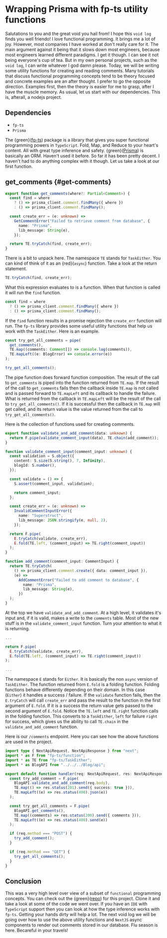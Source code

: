 # Wrapping Prisma with fp-ts utility functions


Salutations to you and the great void you hail from!  I hope this `void log` finds you well friendo!  I love functional programming.  It brings me a lot of joy.  However, most companies I have worked at don't really care for it.  The main argument against it being that it slows down most engineers, because most engineers learned different paradigms.  I get it though.  I can see it not being everyone's cup of tea.  But in my own personal projects, such as the `void log`, I can write whatever I god damn please.  Today, we will be writing some utility functions for creating and reading comments.  Many tutorials that discuss functional programming concepts tend to be theory focused and concrete examples are an after thought.  I prefer to go the opposite direction.  Examples first, then the theory is easier for me to grasp, after I have the muscle memory.  As usual, let us start with our dependencies.  This is, afterall, a nodejs project.

## Dependencies

  - `fp-ts` 
  - `Prisma`

The {green}([fp-ts](https://github.com/gcanti/fp-ts)) package is a library that gives you super functional programming powers in `TypeScript`.  Fold, Map, and Reduce to your heart's content.  All with great type inference and safety. {green}([Prisma](https://www.prisma.io/)) is basically an ORM.  Haven't used it before.  So far it has been pretty decent.  I haven't had to do anything complex with it though.  Let us take a look at our first function.

## get_comments {#get-comments}

```typescript
export function get_comments(where?: Partial<Comment>) {
  const find = where
    ? () => prisma_client.comment.findMany({ where })
    : () => prisma_client.comment.findMany();

  const create_err = (e: unknown) =>
    GetCommentError("Failed to retrieve comment from database", {
      name: "Prisma",
      lib_message: String(e),
    });

  return TE.tryCatch(find, create_err);
}
```
There is a bit to unpack here.  The namespace `TE` stands for `TaskEither`.  You can kind of think of it as an {red}(`async`) function.  Take a look at the return statement.

```typescript
TE.tryCatch(find, create_err);
```

What this expression evaluates to is a function.  When that function is called it will run the `find` function.  

```typescript
const find = where
  ? () => prisma_client.comment.findMany({ where })
  : () => prisma_client.comment.findMany();
```

If the `find` function results in a promise rejection the `create_err` function will run.  The `fp-ts` library provides some useful utility functions that help us work with the `TaskEither`.  Here is an example.  

```typescript
const try_get_all_comments = pipe(
  get_comments(),
  TE.map((comments: Comment[]) => console.log(comments)),
  TE.mapLeft((e: BlogError) => console.error(e))
);

try_get_all_comments();
```
The pipe function does forward function composition.  The result of the call to `get_comments` is piped into the function returned from `TE.map`.  If the result of the call to `get_comments` fails then the callback inside `TE.map` is not called and is passed forward to `TE.mapLeft` and its callback to handle the failure.  What is returned from the callback in `TE.mapLeft` will be the result of the call to `try_get_all_comments()`.  If it is successful then the callback in `TE.map` will get called, and its return value is the value returned from the call to `try_get_all_comments()`. 

Here is the collection of functions used for creating comments.

```typescript
export function validate_and_add_comment(data: unknown) {
  return F.pipe(validate_comment_input(data), TE.chain(add_comment));
}

function validate_comment_input(comment_input: unknown) {
  const validation = S.object({
    content: S.size(S.string(), 7, Infinity),
    blogId: S.number(),
  });

  const validate = () => {
    S.assert(comment_input, validation);

    return comment_input;
  };

  const create_err = (e: unknown) =>
    InvalidCommentInputError({
      name: "Superstruct",
      lib_message: JSON.stringify(e, null, 2),
    });

  return F.pipe(
    E.tryCatch(validate, create_err),
    E.fold(TE.left, (comment_input) => TE.right(comment_input))
  );
}

function add_comment(comment_input: CommentInput) {
  return TE.tryCatch(
    () => prisma_client.comment.create({ data: comment_input }),
    (e) =>
      AddCommentError("Failed to add comment to database", {
        name: "Prisma",
        lib_message: String(e),
      })
  );
}
```

At the top we have `validate_and_add_comment`.  At a high level, it validates it's input and, if it is valid, makes a write to the `comments` table.  Most of the new stuff is in the `validate_comment_input` function.  Turn your attention to what it is returning. 

```typescript
...

return F.pipe(
  E.tryCatch(validate, create_err),
  E.fold(TE.left, (comment_input) => TE.right(comment_input))
);

...
```

The namespace `E` stands for `Either`.  It is basically the non `async` version of `TaskEither`.  The function returned from `E.fold` is a folding function.  Folding functions behave differently depending on their domain.  In this case (`Either`) it handles a success / failure.  If the `validate` function fails, then the `E.tryCatch` will call `create_err` and pass the result to the function in the first argument of `E.fold`.  If it is a success the return value gets passed to the second argument of `E.fold`.  Notice the `TE.left` and `TE.right` function calls in the folding function.  This converts to a `TaskEither`, `left` for failure `right` for success, which gives us the ability to call `TE.chain` in the `validate_and_add_comment` function.  

Here is our `/comments` endpoint.  Here you can see how the above functions are used in the project.  

```typescript
import type { NextApiRequest, NextApiResponse } from "next";
import * as F from "fp-ts/function";
import * as TE from "fp-ts/TaskEither";
import * as BlogAPI from "../../../Blog/api";

export default function handler(req: NextApiRequest, res: NextApiResponse) {
  const try_add_comment = F.pipe(
    BlogAPI.validate_and_add_comment(req.body),
    TE.map(() => res.status(201).send({ success: true })),
    TE.mapLeft((e) => res.status(400).json(e))
  );

  const try_get_all_comments = F.pipe(
    BlogAPI.get_comments(),
    TE.map((comments) => res.status(200).send({ comments })),
    TE.mapLeft((e) => res.status(400).send(e))
  );

  if (req.method === "POST") {
    try_add_comment();
  }

  if (req.method === "GET") {
    try_get_all_comments();
  }
}
```

## Conclusion

This was a very high level over view of a subset of `functional` programming concepts.  You can check out the {green}([repo](https://github.com/gabrielgrover/improved-octo-spoon)) for this project.  Clone it and take a look at some of the code we went over.  If you have an `IDE` with `TypeScript` support then you can look at how the type inference works with `fp-ts`.  Getting your hands dirty will help a lot.  The next void log we will be going over how to use the above utility functions and `NextJS` async components to render out comments stored in our database.  Flu season is here.  Becareful in your travels!
